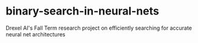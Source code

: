 # binary-search-in-neural-nets
Drexel AI's Fall Term research project on efficiently searching for accurate neural net architectures
